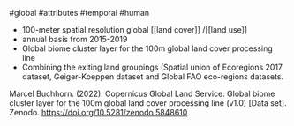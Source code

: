 #global #attributes #temporal #human

- 100-meter spatial resolution global [[land cover]] /[[land use]]
- annual basis from 2015-2019
- Global biome cluster layer for the 100m global land cover processing line
- Combining the exiting land groupings (Spatial union of Ecoregions 2017 dataset, Geiger-Koeppen dataset and Global FAO eco-regions datasets.

Marcel Buchhorn. (2022). Copernicus Global Land Service: Global biome cluster layer for the 100m global land cover processing line (v1.0) [Data set]. Zenodo. https://doi.org/10.5281/zenodo.5848610